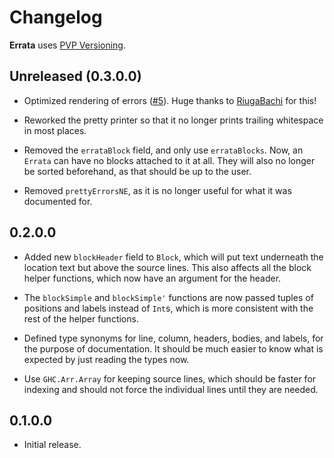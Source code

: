 # Changelog

**Errata** uses [PVP Versioning](https://pvp.haskell.org).

## Unreleased (0.3.0.0)

* Optimized rendering of errors ([#5](https://github.com/1Computer1/errata/pull/5)). Huge thanks to [RiugaBachi](https://github.com/RiugaBachi) for this!

* Reworked the pretty printer so that it no longer prints trailing whitespace in most places.

* Removed the `errataBlock` field, and only use `errataBlocks`. Now, an `Errata` can have no blocks attached to it at all. They will also no longer be sorted beforehand, as that should be up to the user.

* Removed `prettyErrorsNE`, as it is no longer useful for what it was documented for.

## 0.2.0.0

* Added new `blockHeader` field to `Block`, which will put text underneath the location text but above the source lines. This also affects all the block helper functions, which now have an argument for the header.

* The `blockSimple` and `blockSimple'` functions are now passed tuples of positions and labels instead of `Int`s, which is more consistent with the rest of the helper functions.

* Defined type synonyms for line, column, headers, bodies, and labels, for the purpose of documentation. It should be much easier to know what is expected by just reading the types now.

* Use `GHC.Arr.Array` for keeping source lines, which should be faster for indexing and should not force the individual lines until they are needed.

## 0.1.0.0

* Initial release.
